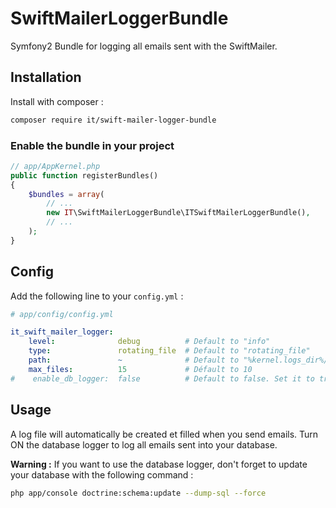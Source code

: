 # SwiftMailerLoggerBundle

Symfony2 Bundle for logging all emails sent with the SwiftMailer. 

## Installation

Install with composer :
```bash
composer require it/swift-mailer-logger-bundle
```

### Enable the bundle in your project

```php
// app/AppKernel.php
public function registerBundles()
{
    $bundles = array(
        // ...
        new IT\SwiftMailerLoggerBundle\ITSwiftMailerLoggerBundle(),
        // ...
    );
}
```

## Config

Add the following line to your `config.yml` :
```yaml
# app/config/config.yml

it_swift_mailer_logger:
    level:              debug          # Default to "info"
    type:               rotating_file  # Default to "rotating_file"
    path:               ~              # Default to "%kernel.logs_dir%/mailer.%kernel.environment%.log"
    max_files:          15             # Défault to 10
#    enable_db_logger:  false          # Default to false. Set it to true to enable the database logger
```

## Usage

A log file will automatically be created et filled when you send emails.
Turn ON the database logger to log all emails sent into your database.

**Warning :**
If you want to use the database logger, don't forget to update your database with the following command :
```bash
php app/console doctrine:schema:update --dump-sql --force 
```
